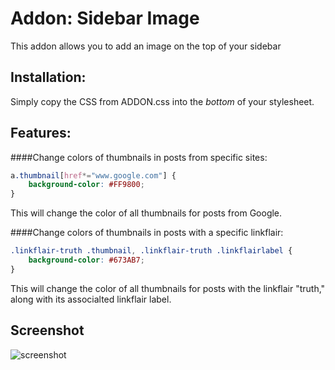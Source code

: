 # Addon: Sidebar Image
This addon allows you to add an image on the top of your sidebar

## Installation:
Simply copy the CSS from ADDON.css into the *bottom* of your stylesheet.

## Features:

####Change colors of thumbnails in posts from specific sites:
```css
a.thumbnail[href*="www.google.com"] {
    background-color: #FF9800;
}
```
This will change the color of all thumbnails for posts from Google.

####Change colors of thumbnails in posts with a specific linkflair:
```css
.linkflair-truth .thumbnail, .linkflair-truth .linkflairlabel {
    background-color: #673AB7;
}
```
This will change the color of all thumbnails for posts with the linkflair "truth," along with its associalted linkflair label.

## Screenshot

![screenshot](http://i.imgur.com/6Mnw6Z1.png)
